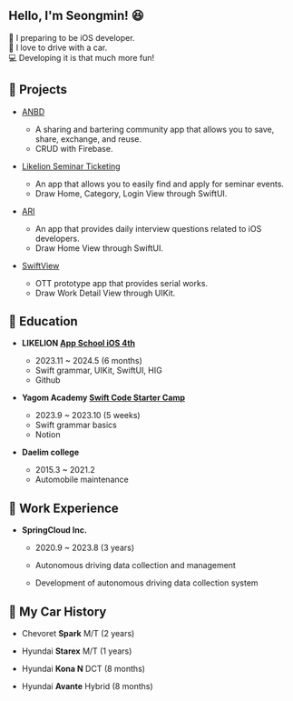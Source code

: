## Hello, I'm Seongmin! 😆

🍎 I preparing to be iOS developer.<br/>
🚙 I love to drive with a car.<br/>
💻 Developing it is that much more fun!



## 🛞 Projects
- [ANBD](https://github.com/APP-iOS4/project3-team-d-ANBD)
  - A sharing and bartering community app that allows you to save, share, exchange, and reuse.
  - CRUD with Firebase.
  
- [Likelion Seminar Ticketing](https://github.com/APP-iOS4/project2-team-c-techit-admin)
  - An app that allows you to easily find and apply for seminar events.
  - Draw Home, Category, Login View through SwiftUI.
  
- [ARI](https://github.com/APP-iOS4/hackathon-team02)
  - An app that provides daily interview questions related to iOS developers.
  - Draw Home View through SwiftUI.
  
- [SwiftView](https://github.com/APP-iOS4/UIKit-Prototype-LAB4)
  - OTT prototype app that provides serial works.
  - Draw Work Detail View through UIKit.



## 🛞 Education
- **LIKELION [App School iOS 4th](https://techit.education/school/kdt-ios-4th)**
  - 2023.11 ~ 2024.5 (6 months)
  - Swift grammar, UIKit, SwiftUI, HIG
  - Github
    
- **Yagom Academy [Swift Code Starter Camp](https://www.yagom-academy.kr/camp/code-starter)**
  - 2023.9 ~ 2023.10 (5 weeks)
  - Swift grammar basics
  - Notion
 
- **Daelim college**
  - 2015.3 ~ 2021.2
  - Automobile maintenance



## 🛞 Work Experience
- **SpringCloud Inc.**
  - 2020.9 ~ 2023.8 (3 years)
    
  - Autonomous driving data collection and management
    
  - Development of autonomous driving data collection system
 


## 🛞 My Car History
- Chevoret **Spark** M/T (2 years)
  
- Hyundai **Starex** M/T (1 years)
  
- Hyundai **Kona N** DCT (8 months)
  
- Hyundai **Avante** Hybrid (8 months)
